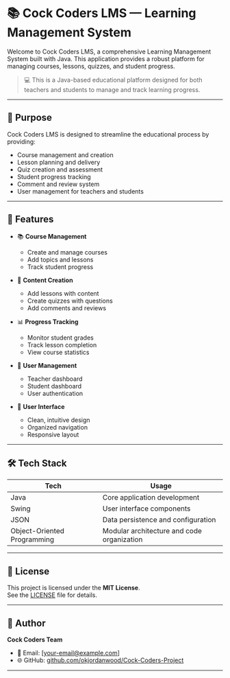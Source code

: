 # 📚 Cock Coders LMS — Learning Management System

Welcome to Cock Coders LMS, a comprehensive Learning Management System built with Java. This application provides a robust platform for managing courses, lessons, quizzes, and student progress.

> 💻 This is a Java-based educational platform designed for both teachers and students to manage and track learning progress.

---

## 🎯 Purpose

Cock Coders LMS is designed to streamline the educational process by providing:
- Course management and creation
- Lesson planning and delivery
- Quiz creation and assessment
- Student progress tracking
- Comment and review system
- User management for teachers and students

---

## 🚀 Features

- 📚 **Course Management**
  - Create and manage courses
  - Add topics and lessons
  - Track student progress

- 📝 **Content Creation**
  - Add lessons with content
  - Create quizzes with questions
  - Add comments and reviews

- 📊 **Progress Tracking**
  - Monitor student grades
  - Track lesson completion
  - View course statistics

- 👥 **User Management**
  - Teacher dashboard
  - Student dashboard
  - User authentication

- 📱 **User Interface**
  - Clean, intuitive design
  - Organized navigation
  - Responsive layout

---

## 🛠️ Tech Stack

| Tech          | Usage                              |
|---------------|-------------------------------------|
| Java          | Core application development        |
| Swing         | User interface components           |
| JSON          | Data persistence and configuration  |
| Object-Oriented Programming | Modular architecture and code organization |

---

## 📄 License

This project is licensed under the **MIT License**.  
See the [LICENSE](LICENSE) file for details.

---

## 👤 Author

**Cock Coders Team**
- 📧 Email: [your-email@example.com]  
- 🌐 GitHub: [github.com/okjordanwood/Cock-Coders-Project](https://github.com/okjordanwood/Cock-Coders-Project)

---
